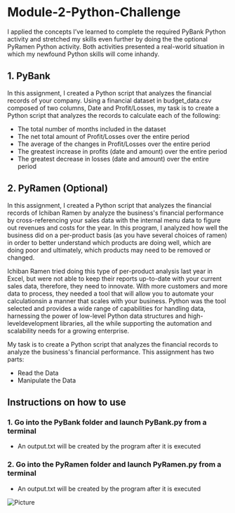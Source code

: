 # Module-2-Python-Challenge
I applied the concepts I’ve learned to complete the required PyBank Python activity and stretched my skills even further by doing the the optional PyRamen Python activity. 
Both activities presented a real-world situation in which my newfound Python skills will come inhandy.

## 1. PyBank 
In this assignment, I created a Python script that analyzes the financial records of your company. Using a financial dataset in budget_data.csv composed of two columns, Date and Profit/Losses, my task is to create a Python script that analyzes the records to calculate each of the following:
* The total number of months included in the dataset
* The net total amount of Profit/Losses over the entire period
* The average of the changes in Profit/Losses over the entire period
* The greatest increase in profits (date and amount) over the entire period
* The greatest decrease in losses (date and amount) over the entire period


## 2. PyRamen (Optional)

In this assignment, I created a Python script that analyzes the financial records of Ichiban Ramen by analyze the business's financial performance by cross-referencing your sales data with the internal menu data to figure out revenues and costs for the year. In this program, I analyzed how well the business did on a per-product basis (as you have several choices of ramen) in order to better understand which products are doing well, which are doing poor and ultimately, which products may need to be removed or changed.

Ichiban Ramen tried doing this type of per-product analysis last year in Excel, but  were not able to keep their reports up-to-date with your current sales data, therefore, they need to innovate. With more customers and more data to process, they needed a tool that will allow you to automate your calculationsin a manner that scales with your business. Python was the tool selected and provides a wide range of capabilities for handling data, harnessing the power of low-level Python data structures and high-leveldevelopment libraries, all the while supporting the automation and scalability needs for a growing enterprise.

My task is to create a Python script that analyzes the financial records to analyze the business's financial performance.
This assignment has two parts:
* Read the Data
* Manipulate the Data

## Instructions on how to use 

### 1. Go into the PyBank folder and launch PyBank.py from a terminal
* An output.txt will be created by the program after it is executed

### 2. Go into the PyRamen folder and launch PyRamen.py from a terminal
* An output.txt will be created by the program after it is executed
 
![Picture](https://www.columbia.edu/content/themes/custom/columbia/assets/img/cu-header.svg)

